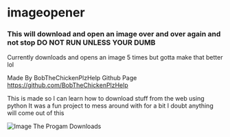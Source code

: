 # imageopener
### This will download and open an image over and over again and not stop DO NOT RUN UNLESS YOUR DUMB
Currently downloads and opens an image 5 times but gotta make that better lol

Made By BobTheChickenPlzHelp
Github Page https://github.com/BobTheChickenPlzHelp

This is made so I can learn how to download stuff from the web using python It was a fun project to mess around with for a bit I doubt anything will come out of this 

![Image The Progam Downloads]([http://url/to/img.png](https://steamuserimages-a.akamaihd.net/ugc/1824532753041605480/9A6C19AD80E2DBA6ECC00682A6FE692ED178247E/?imw=512&&ima=fit&impolicy=Letterbox&imcolor=%23000000&letterbox=false)https://steamuserimages-a.akamaihd.net/ugc/1824532753041605480/9A6C19AD80E2DBA6ECC00682A6FE692ED178247E/?imw=512&&ima=fit&impolicy=Letterbox&imcolor=%23000000&letterbox=false)
